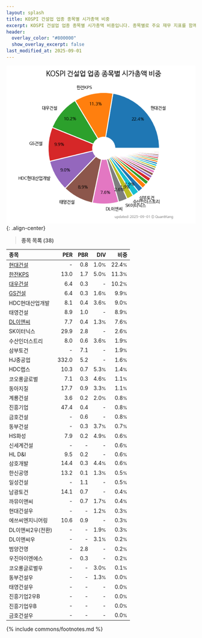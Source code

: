 ```yaml
---
layout: splash
title: KOSPI 건설업 업종 종목별 시가총액 비중
excerpt: KOSPI 건설업 업종 종목별 시가총액 비중입니다. 종목별로 주요 재무 지표를 함께 표시합니다.
header:
  overlay_color: "#800000"
  show_overlay_excerpt: false
last_modified_at: 2025-09-01
---
```



![KOSPI 건설업 업종 종목별 시가총액 비중](/stats/sector/images/kospi_업종_건설업_종목.png){: .align-center}


> **종목 목록 (38)**<a id="list"></a>

| **종목** | **PER** | **PBR** | **DIV** | **비중** |
| :------- | ------: | ------: | ------: | -------: |
| [현대건설](/000720/) | - | 0.8 | 1.0<small>%</small> | 22.4<small>%</small> |
| [한전KPS](/051600/) | 13.0 | 1.7 | 5.0<small>%</small> | 11.3<small>%</small> |
| [대우건설](/047040/) | 6.4 | 0.3 | - | 10.2<small>%</small> |
| [GS건설](/006360/) | 6.4 | 0.3 | 1.6<small>%</small> | 9.9<small>%</small> |
| HDC현대산업개발 | 8.1 | 0.4 | 3.6<small>%</small> | 9.0<small>%</small> |
| 태영건설 | 8.9 | 1.0 | - | 8.9<small>%</small> |
| [DL이앤씨](/375500/) | 7.7 | 0.4 | 1.3<small>%</small> | 7.6<small>%</small> |
| SK이터닉스 | 29.9 | 2.8 | - | 2.6<small>%</small> |
| 수산인더스트리 | 8.0 | 0.6 | 3.6<small>%</small> | 1.9<small>%</small> |
| 삼부토건 | - | 7.1 | - | 1.9<small>%</small> |
| HJ중공업 | 332.0 | 5.2 | - | 1.6<small>%</small> |
| HDC랩스 | 10.3 | 0.7 | 5.3<small>%</small> | 1.4<small>%</small> |
| 코오롱글로벌 | 7.1 | 0.3 | 4.6<small>%</small> | 1.1<small>%</small> |
| 동아지질 | 17.7 | 0.9 | 3.3<small>%</small> | 1.1<small>%</small> |
| 계룡건설 | 3.6 | 0.2 | 2.0<small>%</small> | 0.8<small>%</small> |
| 진흥기업 | 47.4 | 0.4 | - | 0.8<small>%</small> |
| 금호건설 | - | 0.6 | - | 0.8<small>%</small> |
| 동부건설 | - | 0.3 | 3.7<small>%</small> | 0.7<small>%</small> |
| HS화성 | 7.9 | 0.2 | 4.9<small>%</small> | 0.6<small>%</small> |
| 신세계건설 | - | - | - | 0.6<small>%</small> |
| HL D&I | 9.5 | 0.2 | - | 0.6<small>%</small> |
| 삼호개발 | 14.4 | 0.3 | 4.4<small>%</small> | 0.6<small>%</small> |
| 한신공영 | 13.2 | 0.1 | 1.3<small>%</small> | 0.5<small>%</small> |
| 일성건설 | - | 1.1 | - | 0.5<small>%</small> |
| 남광토건 | 14.1 | 0.7 | - | 0.4<small>%</small> |
| 까뮤이앤씨 | - | 0.7 | 1.7<small>%</small> | 0.4<small>%</small> |
| 현대건설우 | - | - | 1.2<small>%</small> | 0.3<small>%</small> |
| 에쓰씨엔지니어링 | 10.6 | 0.9 | - | 0.3<small>%</small> |
| DL이앤씨2우(전환) | - | - | 1.9<small>%</small> | 0.3<small>%</small> |
| DL이앤씨우 | - | - | 3.1<small>%</small> | 0.2<small>%</small> |
| 범양건영 | - | 2.8 | - | 0.2<small>%</small> |
| 우진아이엔에스 | - | 0.3 | - | 0.2<small>%</small> |
| 코오롱글로벌우 | - | - | 3.0<small>%</small> | 0.1<small>%</small> |
| 동부건설우 | - | - | 1.3<small>%</small> | 0.0<small>%</small> |
| 태영건설우 | - | - | - | 0.0<small>%</small> |
| 진흥기업2우B | - | - | - | 0.0<small>%</small> |
| 진흥기업우B | - | - | - | 0.0<small>%</small> |
| 금호건설우 | - | - | - | 0.0<small>%</small> |

{% include commons/footnotes.md %}